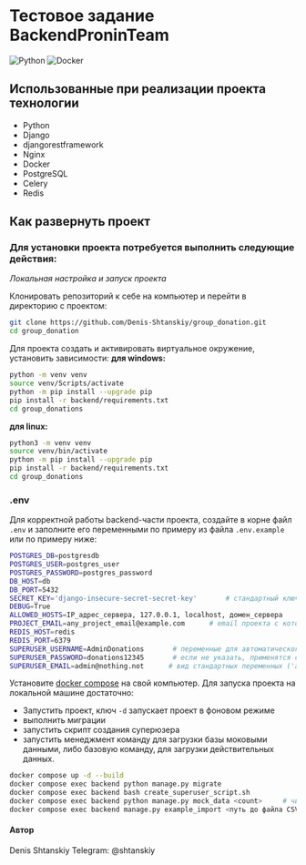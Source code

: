# __Тестовое задание BackendProninTeam__

![Python](https://img.shields.io/badge/python-3670A0?style=for-the-badge&logo=python&logoColor=ffdd54)
![Docker](https://img.shields.io/badge/docker-%230db7ed.svg?style=for-the-badge&logo=docker&logoColor=white)

## Использованные при реализации проекта технологии
 - Python
 - Django
 - djangorestframework
 - Nginx
 - Docker
 - PostgreSQL
 - Celery
 - Redis

## __Как развернуть проект__

### Для установки проекта потребуется выполнить следующие действия:

_Локальная настройка и запуск проекта_

Клонировать репозиторий к себе на компьютер и перейти в директорию с проектом:
```bash
git clone https://github.com/Denis-Shtanskiy/group_donation.git
cd group_donation
```
Для проекта создать и активировать виртуальное окружение, установить зависимости:
__для windows:__
```bash
python -m venv venv
source venv/Scripts/activate
python -m pip install --upgrade pip
pip install -r backend/requirements.txt
cd group_donations
```
__для linux:__
```bash
python3 -m venv venv
source venv/bin/activate
python -m pip install --upgrade pip
pip install -r backend/requirements.txt
cd group_donations
```
### .env
Для корректной работы backend-части проекта, создайте в корне файл `.env` и заполните его переменными по примеру из файла `.env.example` или по примеру ниже:
```bash
POSTGRES_DB=postgresdb
POSTGRES_USER=postgres_user
POSTGRES_PASSWORD=postgres_password
DB_HOST=db
DB_PORT=5432
SECRET_KEY='django-insecure-secret-secret-key'       # стандартный ключ, который создается при старте проекта
DEBUG=True
ALLOWED_HOSTS=IP_адрес_сервера, 127.0.0.1, localhost, домен_сервера      # если используется сервер и домен
PROJECT_EMAIL=any_project_email@example.com      # email проекта с которого будут отправляться письма юзерам
REDIS_HOST=redis
REDIS_PORT=6379
SUPERUSER_USERNAME=AdminDonations       # переменные для автоматического создания суперюзера,
SUPERUSER_PASSWORD=donations12345       # если не указать, применятся стандартные из скрипта
SUPERUSER_EMAIL=admin@nothing.not      # вид стандартных переменных ('admin', 'admin@example.com, 'admin12345')
```

Установите [docker compose](https://www.docker.com/) на свой компьютер.
Для запуска проекта на локальной машине достаточно:
* Запустить проект, ключ `-d` запускает проект в фоновом режиме
* выполнить миграции
* запустить скрипт создания суперюзера
* запустить менеджмент команду для загрузки базы моковыми данными,
либо базовую команду, для загрузки действительных данных.
```bash
docker compose up -d --build
docker compose exec backend python manage.py migrate
docker compose exec backend bash create_superuser_script.sh
docker compose exec backend python manage.py mock_data <count>     # число необходимых моковых данных при больших количествах потребуется время
docker compose exec backend manage.py example_import <путь до файла CSV>/example.csv     # при имеющемся файле CSV можно заполнить базу из файла по его названию
```

#### Автор
Denis Shtanskiy
Telegram: @shtanskiy
